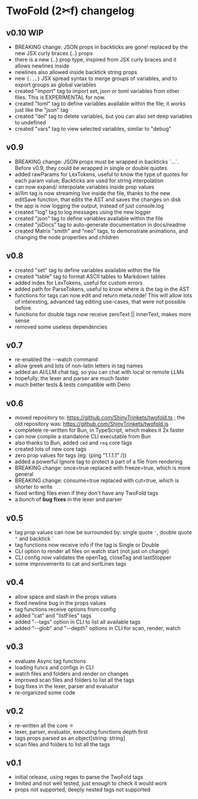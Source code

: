# TwoFold (2✂︎f) changelog

## v0.10 WIP

- BREAKING change: JSON props in backticks are gone!
  replaced by the new JSX curly braces {..} props
- there is a new {..} prop type, inspired from JSX curly braces
  and it allows newlines inside
- newlines also allowed inside backtick string props
- new `{...}` JSX spread syntax to merge groups of variables,
  and to export groups as global variables
- created "import" tag to import set, json or toml variables from
  other files. This is EXPERIMENTAL for now.
- created "toml" tag to define variables available within the file;
  it works just like the "json" tag
- created "del" tag to delete variables, but you can also set deep
  variables to undefined
- created "vars" tag to view selected variables, similar to "debug"

## v0.9

- BREAKING change: JSON props must be wrapped in backticks \`...\`.
  Before v0.9, they could be wrapped in single or double quotes.
- added rawParams for LexTokens, useful to know the type of quotes
  for each param value; Backticks are used for string interpolation
- can now expand/ interpolate variables inside prop values
- ai/llm tag is now streaming live inside the file, thanks to the new
  editSave function, that edits the AST and saves the changes on disk
- the app is now logging the output, instead of just console.log
- created "log" tag to log messages using the new logger
- created "json" tag to define variables available within the file
- created "jsDocs" tag to auto-generate documentation in docs/readme
- created Matrix "smith" and "neo" tags, to demonstrate animations,
  and changing the node properties and children

## v0.8

- created "set" tag to define variables available within the file
- created "table" tag to format ASCII tables to Markdown tables
- added index for LexTokens, useful for custom errors
- added path for ParseTokens, useful to know where is the tag in the AST
- functions for tags can now edit and return meta.node! This will allow lots of
  interesting, advanced tag editing use-cases, that were not possible before.
- functions for double tags now receive zeroText || innerText, makes more sense
- removed some useless dependencies

## v0.7

- re-enabled the --watch command
- allow greek and lots of non-latin letters in tag names
- added an AI/LLM chat tag, so you can chat with local or remote LLMs
- hopefully, the lexer and parser are much faster
- much better tests & tests compatible with Deno

## v0.6

- moved repository to: https://github.com/ShinyTrinkets/twofold.ts ;
  the old repository was: https://github.com/ShinyTrinkets/twofold.js
- completele re-written for Bun, in TypeScript, which makes it 2x faster
- can now compile a standalone CLI executable from Bun
- also thanks to Bun, added `cmd` and `req` core tags
- created lots of new core tags
- zero prop values for tags (eg: {ping "1.1.1.1" /})
- added a powerful Ignore tag to protect a part of a file from rendering
- BREAKING change: once=true replaced with freeze=true, which is more general
- BREAKING change: consume=true replaced with cut=true, which is shorter to write
- fixed writing files even if they don't have any TwoFold tags
- a bunch of **bug fixes** in the lexer and parser

## v0.5

- tag prop values can now be surrounded by: single quote `'`, double quote `"` and backtick `` ` ``
- tag functions now receive info if the tag is Single or Double
- CLI option to render all files on watch start (not just on change)
- CLI config now validates the openTag, closeTag and lastStopper
- some improvements to cat and sortLines tags

## v0.4

- allow space and slash in the props values
- fixed newline bug in the props values
- tag functions receive options from config
- added "cat" and "listFiles" tags
- added "--tags" option in CLI to list all available tags
- added "--glob" and "--depth" options in CLI for scan, render, watch

## v0.3

- evaluate Async tag functions
- loading funcs and configs in CLI
- watch files and folders and render on changes
- improved scan files and folders to list all the tags
- bug fixes in the lexer, parser and evaluator
- re-organized some code

## v0.2

- re-written all the core ⚛︎
- lexer, parser, evaluator, executing functions depth first
- tags props parsed as an object[string: string]
- scan files and folders to list all the tags

## v0.1

- initial release, using regex to parse the TwoFold tags
- limited and not well tested, just enough to check it would work
- props not supported, deeply nested tags not supported
